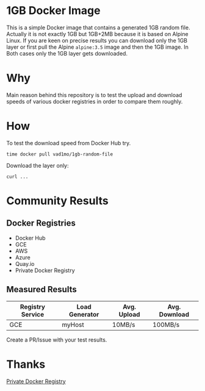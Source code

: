 # 1GB Docker Image

This is a simple Docker image that contains a generated 1GB random file.
Actually it is not exactly 1GB but 1GB+2MB because it is based on Alpine Linux.
If you are keen on precise results you can download only the 1GB layer or first pull the Alpine `alpine:3.5` image and then the 1GB image. In Both cases only the 1GB layer gets downloaded.

# Why
Main reason behind this repository is to test the upload and download speeds of various docker registries in order to compare them roughly.

# How
To test the download speed from Docker Hub try.

```
time docker pull vad1mo/1gb-random-file 
```

Download the layer only:

```
curl ...
```

# Community Results

## Docker Registries

- Docker Hub
- GCE
- AWS
- Azure
- Quay.io
- Private Docker Registry

## Measured Results

| Registry Service  | Load Generator | Avg. Upload  | Avg. Download |
| ---               | ---            | ---          | ---           |
| GCE               | myHost         | 10MB/s       | 100MB/s       |


Create a PR/Issue with your test results.

# Thanks

[Private Docker Registry](https://private-docker-registry.com)

